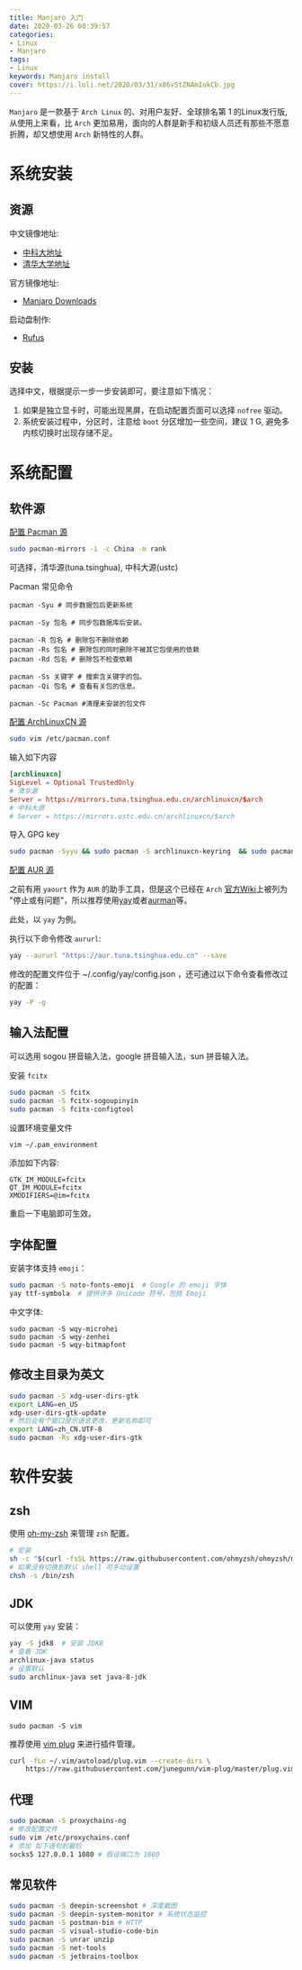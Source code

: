 ```yaml
---
title: Manjaro 入门
date: 2020-03-26 00:39:57
categories:
- Linux
- Manjaro
tags:
- Linux
keywords: Manjaro install
cover: https://i.loli.net/2020/03/31/x86vStZNAmIokCb.jpg
---
```


`Manjaro` 是一款基于 `Arch Linux` 的、对用户友好、全球排名第 1 的Linux发行版, 从使用上来看，比 `Arch` 更加易用，面向的人群是新手和初级人员还有那些不愿意折腾，却又想使用 `Arch` 新特性的人群。

系统安装
=======

资源
----

中文镜像地址: 
- [中科大地址](https://mirrors.ustc.edu.cn/manjaro-cd/)
- [清华大学地址](https://mirrors.tuna.tsinghua.edu.cn/osdn/storage/g/m/ma/manjaro/)

官方镜像地址: 
- [Manjaro Downloads](https://manjaro.org/download/)
  
启动盘制作: 
- [Rufus](https://rufus.ie/zh_CN.html)

安装
----

选择中文，根据提示一步一步安装即可，要注意如下情况：

1. 如果是独立显卡时，可能出现黑屏，在启动配置页面可以选择 `nofree` 驱动。
2. 系统安装过程中，分区时，注意给 `boot` 分区增加一些空间，建议 1 G, 避免多内核切换时出现存储不足。


系统配置
=======

软件源
------

[配置 Pacman 源](http://mirrors.ustc.edu.cn/help/manjaro.html)

``` bash
sudo pacman-mirrors -i -c China -m rank
```
可选择，清华源(tuna.tsinghua), 中科大源(ustc)

Pacman 常见命令
```
pacman -Syu # 同步数据包后更新系统

pacman -Sy 包名 # 同步包数据库后安装。

pacman -R 包名 # 删除包不删除依赖
pacman -Rs 包名 # 删除包的同时删除不被其它包使用的依赖
pacman -Rd 包名 # 删除包不检查依赖

pacman -Ss 关键字 # 搜索含关键字的包。
pacman -Qi 包名 # 查看有关包的信息。

pacman -Sc Pacman #清理未安装的包文件
```


[配置 ArchLinuxCN 源](http://mirrors.ustc.edu.cn/help/archlinuxcn.html)

``` bash
sudo vim /etc/pacman.conf
```

输入如下内容
``` conf
[archlinuxcn]
SigLevel = Optional TrustedOnly
# 清华源
Server = https://mirrors.tuna.tsinghua.edu.cn/archlinuxcn/$arch
# 中科大源
# Server = https://mirrors.ustc.edu.cn/archlinuxcn/$arch
```

导入 GPG key

``` bash
sudo pacman -Syyu && sudo pacman -S archlinuxcn-keyring  && sudo pacman -Syyu
```

[配置 AUR 源](https://mirror.tuna.tsinghua.edu.cn/help/AUR/)

之前有用 `yaourt` 作为 `AUR` 的助手工具，但是这个已经在 `Arch` [官方Wiki](https://wiki.archlinux.org/index.php/AUR_helpers_(%E7%AE%80%E4%BD%93%E4%B8%AD%E6%96%87))上被列为 "停止或有问题"，所以推荐使用[yay](https://github.com/Jguer/yay)或者[aurman](https://github.com/polygamma/aurman)等。

此处，以 `yay` 为例。

执行以下命令修改 `aururl`:

``` sh
yay --aururl "https://aur.tuna.tsinghua.edu.cn" --save
```

修改的配置文件位于 ~/.config/yay/config.json ，还可通过以下命令查看修改过的配置：

``` sh
yay -P -g
```

输入法配置
---------

可以选用 sogou 拼音输入法，google 拼音输入法，sun 拼音输入法。

安装 `fcitx`

``` sh
sudo pacman -S fcitx
sudo pacman -S fcitx-sogoupinyin
sudo pacman -S fcitx-configtool
```

设置环境变量文件

``` sh
vim ~/.pam_environment
```

添加如下内容:

```
GTK_IM_MODULE=fcitx
QT_IM_MODULE=fcitx
XMODIFIERS=@im=fcitx
```

重启一下电脑即可生效。


字体配置
-------

安装字体支持 `emoji`：

``` sh
sudo pacman -S noto-fonts-emoji  # Google 的 emoji 字体
yay ttf-symbola  # 提供许多 Unicode 符号，包括 Emoji
```

中文字体:

```
sudo pacman -S wqy-microhei
sudo pacman -S wqy-zenhei
sudo pacman -S wqy-bitmapfont 
```

修改主目录为英文
--------------

``` sh
sudo pacman -S xdg-user-dirs-gtk
export LANG=en_US
xdg-user-dirs-gtk-update
# 然后会有个窗口提示语言更改，更新名称即可
export LANG=zh_CN.UTF-8
sudo pacman -Rs xdg-user-dirs-gtk
```

软件安装
=======

zsh
----

使用 [oh-my-zsh](https://github.com/ohmyzsh/ohmyzsh) 来管理 `zsh` 配置。

``` sh
# 安装
sh -c "$(curl -fsSL https://raw.githubusercontent.com/ohmyzsh/ohmyzsh/master/tools/install.sh)"
# 如果没有切换到默认 shell 可手动设置
chsh -s /bin/zsh 
```

JDK
----

可以使用 `yay` 安装：

``` sh
yay -S jdk8  # 安装 JDK8
# 查看 JDK
archlinux-java status
# 设置默认
sudo archlinux-java set java-8-jdk
```

VIM
----

```
sudo pacman -S vim  
```

推荐使用 [vim plug](https://github.com/junegunn/vim-plug) 来进行插件管理。

``` sh
curl -fLo ~/.vim/autoload/plug.vim --create-dirs \
    https://raw.githubusercontent.com/junegunn/vim-plug/master/plug.vim
```

代理
----

``` sh
sudo pacman -S proxychains-ng
# 修改配置文件
sudo vim /etc/proxychains.conf
# 添加 如下语句到最后
socks5 127.0.0.1 1080 # 假设端口为 1080
```


常见软件
-------

``` sh
sudo pacman -S deepin-screenshot # 深度截图
sudo pacman -S deepin-system-monitor # 系统状态监控
sudo pacman -S postman-bin # HTTP
sudo pacman -S visual-studio-code-bin
sudo pacman -S unrar unzip
sudo pacman -S net-tools
sudo pacman -S jetbrains-toolbox
```
